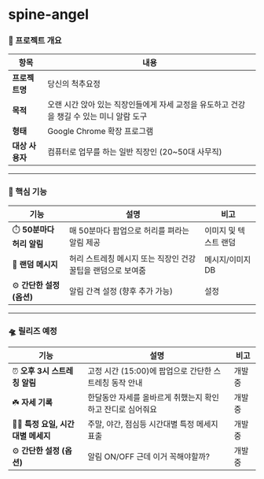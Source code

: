 # spine-angel

### 🧠 프로젝트 개요

| 항목 | 내용 |
| --- | --- |
| **프로젝트명** | 당신의 척추요정 |
| **목적** | 오랜 시간 앉아 있는 직장인들에게 자세 교정을 유도하고 건강을 챙길 수 있는 미니 알람 도구 |
| **형태** | Google Chrome 확장 프로그램 |
| **대상 사용자** | 컴퓨터로 업무를 하는 일반 직장인 (20~50대 사무직) |

---

### 🎯 핵심 기능

| 기능 | 설명 | 비고 |
| --- | --- | --- |
| ⏱️ **50분마다 허리 알림** | 매 50분마다 팝업으로 허리를 펴라는 알림 제공 | 이미지 및 텍스트 랜덤 |
| 🎲 **랜덤 메시지** | 허리 스트레칭 메시지 또는 직장인 건강 꿀팁을 랜덤으로 보여줌 | 메시지/이미지 DB |
| ⚙️ **간단한 설정 (옵션)** | 알림 간격 설정 (향후 추가 가능) | 설정 |

---

### 🛸 릴리즈 예정

| 기능 | 설명 | 비고 |
| --- | --- | --- |
| ⏰ **오후 3시 스트레칭 알림** | 고정 시간 (15:00)에 팝업으로 간단한 스트레칭 동작 안내 | 개발 중 |
| ☘️ **자세 기록** | 한달동안 자세를 올바르게 취했는지 확인하고 잔디로 심어줘요 | 개발 중 |
| 🧟‍♀️ **특정 요일, 시간대별 메세지** | 주말, 야간, 점심등 시간대별 특정 메세지 표출 | 개발 중 |
| ⚙️ **간단한 설정 (옵션)** | 알림 ON/OFF 근데 이거 꼭해야할까? | 개발 중 |
